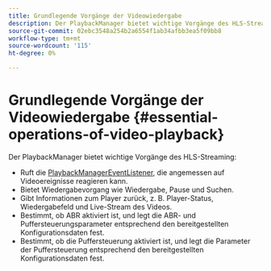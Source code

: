 ```yaml
---
title: Grundlegende Vorgänge der Videowiedergabe
description: Der PlaybackManager bietet wichtige Vorgänge des HLS-Streaming.
source-git-commit: 02ebc3548a254b2a6554f1ab34afbb3ea5f09bb8
workflow-type: tm+mt
source-wordcount: '115'
ht-degree: 0%

---
```


# Grundlegende Vorgänge der Videowiedergabe {#essential-operations-of-video-playback}

Der PlaybackManager bietet wichtige Vorgänge des HLS-Streaming:

* Ruft die [PlaybackManagerEventListener](https://help.adobe.com/en_US/primetime/api/reference_implementation/android/javadoc/com/adobe/primetime/reference/manager/PlaybackManager.PlaybackManagerEventListener.html), die angemessen auf Videoereignisse reagieren kann.
* Bietet Wiedergabevorgang wie Wiedergabe, Pause und Suchen.
* Gibt Informationen zum Player zurück, z. B. Player-Status, Wiedergabefeld und Live-Stream des Videos.
* Bestimmt, ob ABR aktiviert ist, und legt die ABR- und Puffersteuerungsparameter entsprechend den bereitgestellten Konfigurationsdaten fest.
* Bestimmt, ob die Puffersteuerung aktiviert ist, und legt die Parameter der Puffersteuerung entsprechend den bereitgestellten Konfigurationsdaten fest.
